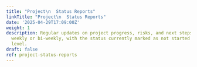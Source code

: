 ```yaml
---
title: "Project\n  Status Reports"
linkTitle: "Project\n  Status Reports"
date: '2025-04-29T17:09:00Z'
weight: 1
description: Regular updates on project progress, risks, and next steps are scheduled
  weekly or bi-weekly, with the status currently marked as not started and a low priority
  level.
draft: false
ref: project-status-reports
---
```


